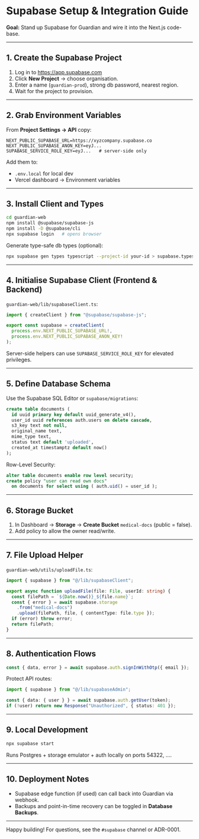 # Supabase Setup & Integration Guide

**Goal:** Stand up Supabase for Guardian and wire it into the Next.js code-base.

---

## 1. Create the Supabase Project

1. Log in to https://app.supabase.com  
2. Click **New Project** → choose organisation.  
3. Enter a name (`guardian-prod`), strong db password, nearest region.  
4. Wait for the project to provision.

---

## 2. Grab Environment Variables

From **Project Settings → API** copy:

```
NEXT_PUBLIC_SUPABASE_URL=https://xyzcompany.supabase.co
NEXT_PUBLIC_SUPABASE_ANON_KEY=eyJ...
SUPABASE_SERVICE_ROLE_KEY=eyJ...   # server-side only
```

Add them to:

- `.env.local` for local dev
- Vercel dashboard → Environment variables

---

## 3. Install Client and Types

```bash
cd guardian-web
npm install @supabase/supabase-js
npm install -D @supabase/cli
npx supabase login   # opens browser
```

Generate type-safe db types (optional):

```bash
npx supabase gen types typescript --project-id your-id > supabase.types.ts
```

---

## 4. Initialise Supabase Client (Frontend & Backend)

`guardian-web/lib/supabaseClient.ts`:

```ts
import { createClient } from "@supabase/supabase-js";

export const supabase = createClient(
  process.env.NEXT_PUBLIC_SUPABASE_URL!,
  process.env.NEXT_PUBLIC_SUPABASE_ANON_KEY!
);
```

Server-side helpers can use `SUPABASE_SERVICE_ROLE_KEY` for elevated privileges.

---

## 5. Define Database Schema

Use the Supabase SQL Editor or `supabase/migrations`:

```sql
create table documents (
  id uuid primary key default uuid_generate_v4(),
  user_id uuid references auth.users on delete cascade,
  s3_key text not null,
  original_name text,
  mime_type text,
  status text default 'uploaded',
  created_at timestamptz default now()
);
```

Row-Level Security:

```sql
alter table documents enable row level security;
create policy "user can read own docs"
  on documents for select using ( auth.uid() = user_id );
```

---

## 6. Storage Bucket

1. In Dashboard → **Storage** → **Create Bucket** `medical-docs` (public = false).  
2. Add policy to allow the owner read/write.

---

## 7. File Upload Helper

`guardian-web/utils/uploadFile.ts`:

```ts
import { supabase } from "@/lib/supabaseClient";

export async function uploadFile(file: File, userId: string) {
  const filePath = `${Date.now()}_${file.name}`;
  const { error } = await supabase.storage
    .from("medical-docs")
    .upload(filePath, file, { contentType: file.type });
  if (error) throw error;
  return filePath;
}
```

---

## 8. Authentication Flows

```ts
const { data, error } = await supabase.auth.signInWithOtp({ email });
```

Protect API routes:

```ts
import { supabase } from "@/lib/supabaseAdmin";

const { data: { user } } = await supabase.auth.getUser(token);
if (!user) return new Response("Unauthorized", { status: 401 });
```

---

## 9. Local Development

```bash
npx supabase start
```

Runs Postgres + storage emulator + auth locally on ports 54322, ….

---

## 10. Deployment Notes

- Supabase edge function (if used) can call back into Guardian via webhook.  
- Backups and point-in-time recovery can be toggled in **Database Backups**.

---

Happy building! For questions, see the `#supabase` channel or ADR-0001. 